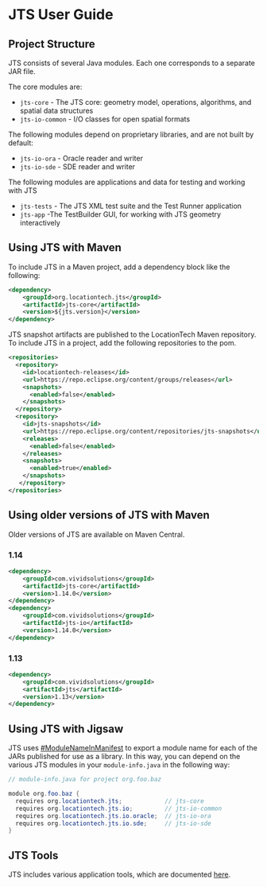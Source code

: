 # JTS User Guide

## Project Structure

JTS consists of several Java modules.
Each one corresponds to a separate JAR file.

The core modules are:

* `jts-core` - The JTS  core: geometry model, operations, algorithms, and spatial data structures
* `jts-io-common` - I/O classes for open spatial formats

The following modules depend on proprietary libraries, and are not built by default:

* `jts-io-ora` - Oracle reader and writer
* `jts-io-sde` - SDE reader and writer

The following modules are applications and data for testing and working with JTS

* `jts-tests` - The JTS XML test suite and the Test Runner application
* `jts-app` -The TestBuilder GUI, for working with JTS geometry interactively

## Using JTS with Maven

To include JTS in a Maven project, add a dependency block like the following:

```xml
<dependency>
    <groupId>org.locationtech.jts</groupId>
    <artifactId>jts-core</artifactId>
    <version>${jts.version}</version>
</dependency>
```

JTS snapshot artifacts are published to the LocationTech Maven repository. To include JTS in a project, add the following repositories to the pom.

```xml
<repositories>
  <repository>
    <id>locationtech-releases</id>
    <url>https://repo.eclipse.org/content/groups/releases</url>
    <snapshots>
      <enabled>false</enabled>
    </snapshots>
  </repository>
  <repository>
    <id>jts-snapshots</id>
    <url>https://repo.eclipse.org/content/repositories/jts-snapshots</url>
    <releases>
      <enabled>false</enabled>
    </releases>
    <snapshots>
      <enabled>true</enabled>
    </snapshots>
   </repository>
</repositories>
```
## Using older versions of JTS with Maven

Older versions of JTS are available on Maven Central.

### 1.14

```xml
<dependency>
    <groupId>com.vividsolutions</groupId>
    <artifactId>jts-core</artifactId>
    <version>1.14.0</version>
</dependency>
<dependency>
    <groupId>com.vividsolutions</groupId>
    <artifactId>jts-io</artifactId>
    <version>1.14.0</version>
</dependency>
```
### 1.13

```xml
<dependency>
    <groupId>com.vividsolutions</groupId>
    <artifactId>jts</artifactId>
    <version>1.13</version>
</dependency>
```

## Using JTS with Jigsaw

JTS uses [#ModuleNameInManifest](http://openjdk.java.net/projects/jigsaw/spec/issues/#ModuleNameInManifest) to export a module name for each of the JARs published for use as a library. In this way, you can depend on the various JTS modules in your `module-info.java` in the following way:

```java
// module-info.java for project org.foo.baz

module org.foo.baz {
  requires org.locationtech.jts;            // jts-core
  requires org.locationtech.jts.io;         // jts-io-common
  requires org.locationtech.jts.io.oracle;  // jts-io-ora
  requires org.locationtech.jts.io.sde;     // jts-io-sde
}
```

## JTS Tools

JTS includes various application tools, which are documented [here](doc/TOOLS.md).

